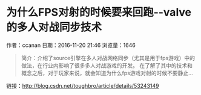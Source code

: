 # 为什么FPS对射的时候要来回跑--valve的多人对战同步技术
作者：ccanan
日期：2016-11-20 21:46
浏览量：1646
> 简介：介绍了source引擎在多人对战网络同步（尤其是用于fps游戏）中的做法，在行业内影响了很多多人对战游戏的开发。
在了解了其中的技术和概念之后，对于玩家来说，就会知道为什么fps游戏对射的时候不要静止...

 链接：http://blog.csdn.net/toughbro/article/details/53243149
